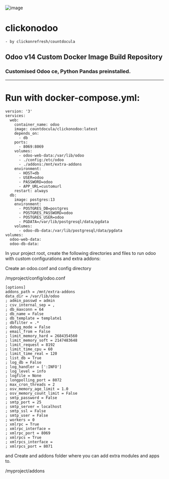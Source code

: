 ![image](https://user-images.githubusercontent.com/72121107/114523314-789a0100-9c44-11eb-996a-47d8224635c7.png)

# clickonodoo
    - by clickonrefresh/countdocula

## Odoo v14 Custom Docker Image Build Repository
### Customised Odoo ce, Python Pandas preinstalled.

----------------------

# Run with docker-compose.yml:

```
version: '3'
services:
  web:
    container_name: odoo
    image: countdocula/clickonodoo:latest
    depends_on:
      - db
    ports:
      - 8069:8069
    volumes:
      - odoo-web-data:/var/lib/odoo
      - ./config:/etc/odoo
      - ./addons:/mnt/extra-addons
    environment:
      - HOST=db
      - USER=odoo
      - PASSWORD=odoo
      - APP_URL=customurl
    restart: always
  db:
    image: postgres:13
    environment:
      - POSTGRES_DB=postgres
      - POSTGRES_PASSWORD=odoo
      - POSTGRES_USER=odoo
      - PGDATA=/var/lib/postgresql/data/pgdata
    volumes:
      - odoo-db-data:/var/lib/postgresql/data/pgdata
volumes:
  odoo-web-data:
  odoo-db-data:
```

In your project root, create the following directories and files to run odoo with custom configurations and extra addons:

Create an odoo.conf and config directory

/myproject/config/odoo.conf

```
[options]
addons_path = /mnt/extra-addons
data_dir = /var/lib/odoo
; admin_passwd = admin
; csv_internal_sep = ,
; db_maxconn = 64
; db_name = False
; db_template = template1
; dbfilter = .*
; debug_mode = False
; email_from = False
; limit_memory_hard = 2684354560
; limit_memory_soft = 2147483648
; limit_request = 8192
; limit_time_cpu = 60
; limit_time_real = 120
; list_db = True
; log_db = False
; log_handler = [':INFO']
; log_level = info
; logfile = None
; longpolling_port = 8072
; max_cron_threads = 2
; osv_memory_age_limit = 1.0
; osv_memory_count_limit = False
; smtp_password = False
; smtp_port = 25
; smtp_server = localhost
; smtp_ssl = False
; smtp_user = False
; workers = 0
; xmlrpc = True
; xmlrpc_interface = 
; xmlrpc_port = 8069
; xmlrpcs = True
; xmlrpcs_interface = 
; xmlrpcs_port = 8071
```

and Create and addons folder where you can add extra modules and apps to.

/myproject/addons
